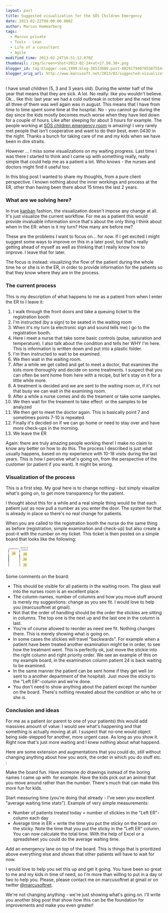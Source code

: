 ```yaml
---
layout: post
title: Suggested visualization for the SÖS Children Emergency
date: 2013-02-22T08:00:00.000Z
author: Marcus Hammarberg
tags:
  - Marcus private
  - Tools - Lean
  - Life of a consultant
  - Agile
modified_time: 2013-02-24T16:51:12.070Z
thumbnail: /img/Screen+Shot+2013-02-24+at+17.50.30+.png
blogger_id: tag:blogger.com,1999:blog-36533086.post-8029179407855875544
blogger_orig_url: http://www.marcusoft.net/2013/02/suggested-visualization-for-sachsska.html
---
```


I have small children (5, 3 and 3 years old). During the winter half of the year that means that they are sick. A lot. No really: like you wouldn't believe. Ok... like this: last year we had a cold outbreak in october and the next time all three of them was well again was in august. This means that I have from time to time spent some time at the hospital. No - you cannot go during the day since the kids mostly becomes much worse when they have lied down for a couple of hours. Like after sleeping for about 3 hours for example. The people working at [SÖS children emergency room](http://www.sodersjukhuset.se/Avdelningar--mottagningar/Mottagningar/barnakuttmottagning/) is amazing! I very rarely met people that isn't cooperative and want to do their best, even 0430 in the night. Thanks a bunch for taking care of me and my kids when we have been in dire straits.

However ... I miss some visualizations on my waiting progress. Last time I was there I started to think and I came up with something really, really simple that could help me as a patient a lot. Who knows - the nurses and doctors might find it useful too.

In this blog post I wanted to share my thoughts, from a pure client perspective. I known nothing about the inner workings and process at the ER, other than having been there about 15 times the last 2 years.

### What are we solving here?

In true [kanban](http://en.wikipedia.org/wiki/Kanban_(development)#The_Kanban_method) fashion, the visualization doesn't impose any change at all. It's just visualize the current workflow. For me as a patient this would provide invaluable information since that's about the only thing I think about when in the ER: when is it my turn? How many are before me?

These are the problems I want to focus on... for now. If I get excited I might suggest some ways to improve on this in a later post, but that's really getting ahead of myself as well as thinking that I really know how to improve. I leave that for later.

The focus is instead: visualizing the flow of the patient during the whole time he or she is in the ER, in order to provide information for the patients so that they know where they are in the process.

### The current process

This is my description of what happens to me as a patient from when I enter the ER to I leave it:

1. I walk through the front doors and take a queuing ticket to the registration booth
2. I'm instructed (by a sign) to be seated in the waiting room
3. When it's my turn (a electronic sign and sound tells me) I go to the registration booth.
4. Here i meet a nurse that take some basic controls (pulse, saturation and temperature). I also talk about the condition and tells her WHY I'm here. This is information is written down and put into a plastic folder.
5. I'm then instructed to wait to be examined.
6. We then wait in the waiting room.
7. After a while we get called and get to meet a doctor, that examines the kids more thoroughly and decide on some treatments. I suspect that you can often be sent home from here with a recipe, but let's stay on it for a little while more.
8. A treatment is decided and we are sent to the waiting room or, if it's not that busy we can wait in the examining room.
9. After a while a nurse comes and do the treament or take some samples.
10. We then wait for the treament to take effect  or the samples to be analyzed
11. We then get to meet the doctor again. This is basically point 7 and sometimes points 7-10 is repeated.
12. Finally it's decided on if we can go home or need to stay over and have more check-ups in the morning.
13. We leave the ER

Again: there are truly amazing people working there! I make no claim to know any better on how to do this. The process I described is just what usually happens, based on my experience with 10-18 visits during the last years. This is how I perceive what's going on, from the perspective of the customer (or patient if you want). It might be wrong.

### Visualization of the process

This is a first step. My goal here is to change nothing - but simply visualize what's going on, to get more transparency for the patient.

I thought about this for a while and a real simple thing would be that each patient just as now pull a number as you enter the door. The system for that is already in place so there's no real change for patients.

When you are called to the registration booth the nurse do the same thing as before (registration, simple examination and check-up) but also create a post-it with the number on my ticket. This ticket is then posted on a simple board that looks like the following:

![Image](/img/Screen+Shot+2013-02-24+at+17.50.30+.png)

Some comments on the board:

- This should be visible for all patients in the waiting room. The glass wall into the nurses room is an excellent place.
- The column-names, number of columns and how you move stuff around is merely my suggestions: change as you see fit. I would love to help you (marcusoftnet at gmail).
- Not that the order of handling should be the order the stickies are sitting in columns. The top one is the next up and the last one in the column is last.
- You're of course allowed to reorder as need see fit. Nothing changes there. This is merely showing what is going on.
- In some cases the stickies will travel "backwards". For example when a patient have been treated another examination might be in order, to see how the treatment went. This is perfectly ok, just move the stickie into the right column and right priority order. We see an example of this on my example board, in the examination column patient 24 is back waiting to be examined.
- In the same manner the patient can be sent home if they get well (or sent to a another department of the hospital). Just move the sticky to the "Left ER"-column and we're done.
- You don't need to show anything about the patient except the number on the board. There's nothing revealed about the condition or who he or she is.

### Conclusion and ideas

For me as a patient (or parent to one of your patients) this would add massives amount of value: I would see what's happening and that something is actually moving at all. I suspect that no-one would object being side-stepped for another, more urgent case. As long as you show it. Right now that's just more waiting and I knew nothing about what happend.

Here are some extension and augmentations that you could do, still without changing anything about how you work, the order in which you do stuff etc. :

Make the board fun. Have someone do drawings instead of the boring names I came up with  for example. Have the kids pick out an animal that you move around rather than the number. There's much that can make this more fun for kids.

Start measuring time (you're doing that already - I've seen you excellent "average waiting time stats"). Example of very simple measurements:

- Number of patients treated today = number of stickies in the "Left ER"-column each day
- Average time in ER = write the time you put the sticky on the board on the sticky. Note the time that you put the sticky in the "Left ER" column. You can now calculate the total time. With the help of Excel or a spreadsheet you could do the average waiting time.

Add an emergency lane on top of the board. This is things that is prioritized above everything else and shows that other patients will have to wait for now.

I would love to help you set this up and get it going. You have been so great to me and my kids in time of need, so I'm more than willing to put in a day or two to help you. Please, please contact me on marcusoftnet at gmail or on twitter [@marcusoftnet](http://twitter.com/marcusoftnet).

We're not changing anything - we're just showing what's going on. I'll write you another blog post that show how this can be the foundation for improvements and make you even greater!
